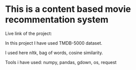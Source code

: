 # This is a content based movie recommentation system

Live link of the project: 

In this project I have used TMDB-5000 dataset. 


I used here nltk, bag of words, cosine similarity.


Tools i have used: numpy, pandas, gdown, os, request
